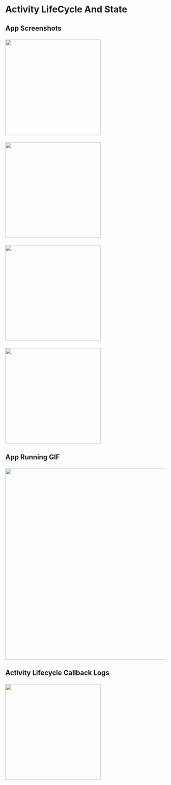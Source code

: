 # Activity LifeCycle And State


## App Screenshots

### <img src="./initial_main_activity.png" width=300 />

### <img src="./initial_second_activity.png" width=300 />

### <img src="./message_received_second_activity.png" width=300 />

### <img src="./message_received_main_activity.png" width=300 />


## App Running GIF

### <img src="./activity_lifecycle_state.gif" width=600 />


## Activity Lifecycle Callback Logs

### <img src="./lifecycle_callback_log.png" width=300 />

